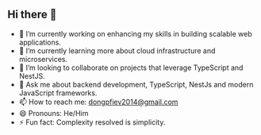 ## Hi there 👋

- 🔭 I’m currently working on enhancing my skills in building scalable web applications.
- 🌱 I’m currently learning more about cloud infrastructure and microservices.
- 👯 I’m looking to collaborate on projects that leverage TypeScript and NestJS.
- 💬 Ask me about backend development, TypeScript, NestJs and modern JavaScript frameworks.
- 📫 How to reach me: dongpfiev2014@gmail.com
- 😄 Pronouns: He/Him
- ⚡ Fun fact: Complexity resolved is simplicity.
